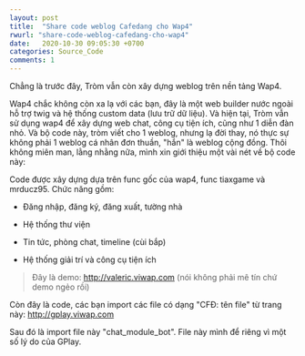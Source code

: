 ```yaml
---
layout: post
title:  "Share code weblog Cafedang cho Wap4"
rwurl: "share-code-weblog-cafedang-cho-wap4"
date:   2020-10-30 09:05:30 +0700
categories: Source_Code
comments: 1
---
```

Chẳng là trước đây, Tròm vẫn còn xây dựng weblog trên nền tảng Wap4. 

Wap4 chắc không còn xa lạ với các bạn, đây là một web builder nước ngoài hỗ trợ twig và hệ thống custom data (lưu trữ dữ liệu). Và hiện tại, Tròm vẫn sử dụng wap4 để xây dựng web chat, công cụ tiện ích, cũng như 1 diễn đàn nhỏ. Và bộ code này, tròm viết cho 1 weblog, nhưng lạ đời thay, nó thực sự không phải 1 weblog cá nhân đơn thuần, "hắn" là weblog cộng đồng. Thôi không miên man, lằng nhằng nữa, mình xin giới thiệu một vài nét về bộ code này:

Code được xây dựng dựa trên func gốc của wap4, func tiaxgame và mrducz95. Chức năng gồm:

- Đăng nhập, đăng ký, đăng xuất, tường nhà

- Hệ thống thư viện

- Tin tức, phòng chat, timeline (cùi bắp)

- Hệ thống giải trí và công cụ tiện ích

> Đây là demo: http://valeric.viwap.com (nói không phải mê tín chứ demo ngẻo rồi)

Còn đây là code, các bạn import các file có dạng "CFĐ: tên file" từ trang này: http://gplay.viwap.com

Sau đó là import file này "chat_module_bot". File này mình để riêng vì một số lý do của GPlay.